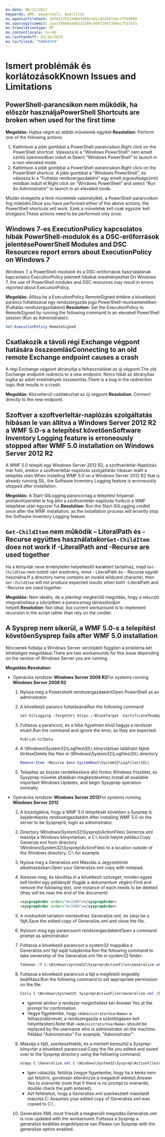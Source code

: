 ```yaml
---
ms.date: 06/12/2017
keywords: WMF, powershell, beállítás
ms.openlocfilehash: 3d74217621d00dfd68cad1c45d187a9c2ffb9980
ms.sourcegitcommit: caac7d098a448232304c9d6728e7340ec7517a71
ms.translationtype: MT
ms.contentlocale: hu-HU
ms.lasthandoff: 03/16/2019
ms.locfileid: "58054374"
---
```

# <a name="known-issues-and-limitations"></a><span data-ttu-id="4605e-102">Ismert problémák és korlátozások</span><span class="sxs-lookup"><span data-stu-id="4605e-102">Known Issues and Limitations</span></span>

## <a name="powershell-shortcuts-are-broken-when-used-for-the-first-time"></a><span data-ttu-id="4605e-103">PowerShell-parancsikon nem működik, ha először használja</span><span class="sxs-lookup"><span data-stu-id="4605e-103">PowerShell Shortcuts are broken when used for the first time</span></span>

<span data-ttu-id="4605e-104">**Megoldás:** Hajtsa végre az alábbi műveletek egyikét:</span><span class="sxs-lookup"><span data-stu-id="4605e-104">**Resolution:** Perform one of the following actions:</span></span>

1. <span data-ttu-id="4605e-105">Kattintson a jobb gombbal a PowerShell-parancsikon.</span><span class="sxs-lookup"><span data-stu-id="4605e-105">Right click on the PowerShell shortcut.</span></span> <span data-ttu-id="4605e-106">Válassza ki a "Windows PowerShell" nem emelt szintű üzemmódban indult el.</span><span class="sxs-lookup"><span data-stu-id="4605e-106">Select “Windows PowerShell” to launch in a non-elevated mode.</span></span>
2. <span data-ttu-id="4605e-107">Kattintson a jobb gombbal a PowerShell-parancsikon.</span><span class="sxs-lookup"><span data-stu-id="4605e-107">Right click on the PowerShell shortcut.</span></span> <span data-ttu-id="4605e-108">A jobb gombbal a "Windows PowerShell", és válassza ki a "Futtatás rendszergazdaként" egy emelt jogosultságszintű módban indult el.</span><span class="sxs-lookup"><span data-stu-id="4605e-108">Right click on “Windows PowerShell” and select “Run As Administrator” to launch in an elevated mode.</span></span>

<span data-ttu-id="4605e-109">Miután elvégezte a fenti műveletek valamelyikét, a PowerShell-parancsikon fog működni.</span><span class="sxs-lookup"><span data-stu-id="4605e-109">Once you have performed either of the above actions, the PowerShell shortcuts will work.</span></span> <span data-ttu-id="4605e-110">Ezek a műveletek kell csak egyszer kell elvégezni.</span><span class="sxs-lookup"><span data-stu-id="4605e-110">These actions need to be performed only once.</span></span>

## <a name="powershell-modules-and-dsc-resources-report-errors-about-executionpolicy-on-windows-7"></a><span data-ttu-id="4605e-111">Windows 7-es ExecutionPolicy kapcsolatos hibák PowerShell-modulok és a DSC-erőforrások jelentése</span><span class="sxs-lookup"><span data-stu-id="4605e-111">PowerShell Modules and DSC Resources report errors about ExecutionPolicy on Windows 7</span></span>

<span data-ttu-id="4605e-112">Windows 7, a PowerShell-modulok és a DSC-erőforrások használatának kapcsolatos ExecutionPolicy jelentett hibákat eredményezhet.</span><span class="sxs-lookup"><span data-stu-id="4605e-112">On Windows 7, the use of PowerShell modules and DSC resources may result in errors reported about ExecutionPolicy.</span></span>

<span data-ttu-id="4605e-113">**Megoldás:** Állítsa be a ExecutionPolicy RemoteSigned értékre a következő parancs futtatásával egy rendszergazda jogú PowerShell-munkamenetben (Futtatás rendszergazdaként):</span><span class="sxs-lookup"><span data-stu-id="4605e-113">**Resolution:** Set the ExecutionPolicy to RemoteSigned by running the following command in an elevated PowerShell session (Run as Administrator):</span></span>

```powershell
Set-ExecutionPolicy RemoteSigned
```

## <a name="connecting-to-an-old-remote-exchange-endpoint-causes-a-crash"></a><span data-ttu-id="4605e-114">Csatlakozik a távoli régi Exchange végpont hatására összeomlás</span><span class="sxs-lookup"><span data-stu-id="4605e-114">Connecting to an old remote Exchange endpoint causes a crash</span></span>

<span data-ttu-id="4605e-115">A régi Exchange végpont átirányítja a felhasználókat az új végpont.</span><span class="sxs-lookup"><span data-stu-id="4605e-115">The old Exchange endpoint redirects to a new endpoint.</span></span> <span data-ttu-id="4605e-116">Nincs hibát az átirányítás logika az adott eredmények összeomlás.</span><span class="sxs-lookup"><span data-stu-id="4605e-116">There is a bug in the redirection logic that results in a crash.</span></span>

<span data-ttu-id="4605e-117">**Megoldás:** Közvetlenül csatlakozhat az új végpont.</span><span class="sxs-lookup"><span data-stu-id="4605e-117">**Resolution:** Connect directly to the new endpoint.</span></span>

## <a name="software-inventory-logging-feature-is-erroneously-stopped-after-wmf-50-installation-on-windows-server-2012-r2"></a><span data-ttu-id="4605e-118">Szoftver a szoftverleltár-naplózás szolgáltatás hibásan le van állítva a Windows Server 2012 R2 a WMF 5.0-s a telepítést követően</span><span class="sxs-lookup"><span data-stu-id="4605e-118">Software Inventory Logging feature is erroneously stopped after WMF 5.0 installation on Windows Server 2012 R2</span></span>

<span data-ttu-id="4605e-119">A WMF 5.0 telepíti egy Windows Server 2012 R2, a szoftverleltár-Naplózás már futó, amikor a szoftverleltár-naplózás szolgáltatás hibásan leállt a telepítés után.</span><span class="sxs-lookup"><span data-stu-id="4605e-119">When installing WMF 5.0 on a Windows Server 2012 R2 that is already running SIL, the Software Inventory Logging feature is erroneously stopped after installation.</span></span>

<span data-ttu-id="4605e-120">**Megoldás:** A Start-SilLogging parancsmag a telepítési folyamat protokollüzenetet le fog állni a szoftverleltár-naplózás funkció a WMF telepítése után egyszer fut.</span><span class="sxs-lookup"><span data-stu-id="4605e-120">**Resolution:** Run the Start-SilLogging cmdlet once after the WMF installation, as the installation process will errantly stop the Software Inventory Logging feature.</span></span>

## <a name="get-childitem-does-not-work-if--literalpath-and--recurse-are-used-together"></a><span data-ttu-id="4605e-121">`Get-ChildItem` nem működik – LiteralPath és - Recurse együttes használatakor</span><span class="sxs-lookup"><span data-stu-id="4605e-121">`Get-ChildItem` does not work if -LiteralPath and -Recurse are used together</span></span>

<span data-ttu-id="4605e-122">Ha a könyvtár neve érvénytelen helyettesítő karaktert tartalmaz, majd `Get-ChildItem` nem tudott várt eredmény, mind - LiteralPath és - Recurse együtt használva.</span><span class="sxs-lookup"><span data-stu-id="4605e-122">If a directory name contains an invalid wildcard character, then `Get-ChildItem` will not produce expected results when both -LiteralPath and -Recurse are used together.</span></span>

<span data-ttu-id="4605e-123">**Megoldás:** Nem ideális, de a jelenlegi megkerülő megoldás, hogy a rekurzió megvalósítása a szkriptben a parancsmag támaszkodjon helyett.</span><span class="sxs-lookup"><span data-stu-id="4605e-123">**Resolution:** Not ideal, but current workaround is to implement recursion in the script rather than rely on the cmdlet.</span></span>

## <a name="sysprep-fails-after-wmf-50-installation"></a><span data-ttu-id="4605e-124">A Sysprep nem sikerül, a WMF 5.0-s a telepítést követően</span><span class="sxs-lookup"><span data-stu-id="4605e-124">Sysprep fails after WMF 5.0 installation</span></span>

<span data-ttu-id="4605e-125">Nincsenek futtatja a Windows Server verziójától függően a probléma két lehetséges megoldásai.</span><span class="sxs-lookup"><span data-stu-id="4605e-125">There are two workarounds for this issue depending on the version of Windows Server you are running.</span></span>

<span data-ttu-id="4605e-126">**Megoldás:**</span><span class="sxs-lookup"><span data-stu-id="4605e-126">**Resolution:**</span></span>

- <span data-ttu-id="4605e-127">Operációs rendszer **Windows Server 2008 R2**</span><span class="sxs-lookup"><span data-stu-id="4605e-127">For systems running **Windows Server 2008 R2**</span></span>
  1. <span data-ttu-id="4605e-128">Nyissa meg a Powershellt rendszergazdaként</span><span class="sxs-lookup"><span data-stu-id="4605e-128">Open PowerShell as an administrator</span></span>
  2. <span data-ttu-id="4605e-129">A következő parancs futtatásával</span><span class="sxs-lookup"><span data-stu-id="4605e-129">Run the following command</span></span>

     ```powershell
     Set-SilLogging –TargetUri https://BlankTarget –CertificateThumbprint 0123456789
     ```

  3. <span data-ttu-id="4605e-130">Futtassa a parancsot, és a hiba figyelmen kívül hagyja a rendszer elvárt.</span><span class="sxs-lookup"><span data-stu-id="4605e-130">Run the command and ignore the error, as they are expected.</span></span>

     ```powershell
     Publish-SilData
     ```

  4. <span data-ttu-id="4605e-131">A \Windows\System32\Logfiles\SIL\ könyvtárban található fájlok törlése</span><span class="sxs-lookup"><span data-stu-id="4605e-131">Delete the files in  \Windows\System32\Logfiles\SIL\ directory</span></span>

     ```powershell
     Remove-Item -Recurse $env:SystemRoot\System32\Logfiles\SIL\
     ```

  5. <span data-ttu-id="4605e-132">Telepítse az összes rendelkezésre álló fontos Windows frissítést, és Sysyprep művelet általában megkezdéséhez.</span><span class="sxs-lookup"><span data-stu-id="4605e-132">Install all available important Windows Updates, and begin Sysyprep operation normally.</span></span>

- <span data-ttu-id="4605e-133">Operációs rendszer **Windows Server 2012**</span><span class="sxs-lookup"><span data-stu-id="4605e-133">For systems running **Windows Server 2012**</span></span>
  1. <span data-ttu-id="4605e-134">A kiszolgálóra, hogy a WMF 5.0 telepítését követően a Sysprep d, bejelentkezés rendszergazdaként.</span><span class="sxs-lookup"><span data-stu-id="4605e-134">After installing WMF 5.0 on the server to be Sysprep’d, login as administrator.</span></span>
  2. <span data-ttu-id="4605e-135">Directory \Windows\System32\Sysprep\ActionFiles\ Generize.xml másolja a Windows könyvtárban, a C:\ kívüli helyre például.</span><span class="sxs-lookup"><span data-stu-id="4605e-135">Copy Generize.xml from directory \Windows\System32\Sysprep\ActionFiles\ to a location outside of the Windows directory, C:\ for example.</span></span>
  3. <span data-ttu-id="4605e-136">Nyissa meg a Generalize.xml Másolás a Jegyzettömb alkalmazásban.</span><span class="sxs-lookup"><span data-stu-id="4605e-136">Open your Generalize.xml copy with notepad.</span></span>
  4. <span data-ttu-id="4605e-137">Keresse meg, és távolítsa el a következő szöveget, minden egyes kell törölni egy példányát (fogják a dokumentum végén).</span><span class="sxs-lookup"><span data-stu-id="4605e-137">Find and remove the following text, one instance of each needs to be deleted (they will be near the end of the document).</span></span>

     ```xml
     <sysprepOrder order="0x3200"></sysprepOrder>
     <sysprepOrder order="0x3300"></sysprepOrder>
     ```

  5. <span data-ttu-id="4605e-138">A módosított tartalom mentéséhez Generalize.xml, és zárja be a fájlt.</span><span class="sxs-lookup"><span data-stu-id="4605e-138">Save the edited copy of Generalize.xml and close the file.</span></span>
  6. <span data-ttu-id="4605e-139">Nyisson meg egy parancssort rendszergazdaként</span><span class="sxs-lookup"><span data-stu-id="4605e-139">Open a command prompt as administrator</span></span>
  7. <span data-ttu-id="4605e-140">Futtassa a következő parancsot a system32 mappába a Generalize.xml fájl saját tulajdonba:</span><span class="sxs-lookup"><span data-stu-id="4605e-140">Run the following command to take ownership of the Generalize.xml file in system32 folder:</span></span>

     ```powershell
     Takeown /f C:\Windows\System32\Sysprep\ActionFiles\Generalize.xml
     ```

  8. <span data-ttu-id="4605e-141">Futtassa a következő parancsot a fájl a megfelelő engedély beállítása:</span><span class="sxs-lookup"><span data-stu-id="4605e-141">Run the following command to set appropriate permission on the file:</span></span>

     ```powershell
     Cacls C:\Windows\System32\ Sysprep\ActionFiles\Generalize.xml /G `<AdministratorUserName>`:F
     ```

     - <span data-ttu-id="4605e-142">Igennel amikor a rendszer megerősítést kér.</span><span class="sxs-lookup"><span data-stu-id="4605e-142">Answer Yes at the prompt for confirmation.</span></span>
     - <span data-ttu-id="4605e-143">Vegye figyelembe, hogy `<AdministratorUserName>` a felhasználónevet, a rendszergazda a számítógépen kell helyettesíteni.</span><span class="sxs-lookup"><span data-stu-id="4605e-143">Note that `<AdministratorUserName>` should be replaced by the username who is administrator on the machine.</span></span> <span data-ttu-id="4605e-144">Például "Administrator".</span><span class="sxs-lookup"><span data-stu-id="4605e-144">For example, "Administrator".</span></span>

  9. <span data-ttu-id="4605e-145">Másolja a fájlt, szerkeszthetők, és a mentett keresztül a Sysprep-könyvtár a következő paranccsal:</span><span class="sxs-lookup"><span data-stu-id="4605e-145">Copy the file you edited and saved over to the Sysprep directory using the following command:</span></span>

     ```powershell
     xcopy C:\Generalize.xml C:\Windows\System32\Sysprep\ActionFiles\Generalize.xml
     ```

     - <span data-ttu-id="4605e-146">Igen választja, felülírja (vegye figyelembe, hogy ha a kérés nem azt felülírni, gondosan ellenőrizze a megadott elérési).</span><span class="sxs-lookup"><span data-stu-id="4605e-146">Answer Yes to overwrite (note that if there is no prompt to overwrite, double check the path entered).</span></span>
     - <span data-ttu-id="4605e-147">Azt feltételezi, hogy a Generalize.xml szerkesztett másolatát másolta C:\.</span><span class="sxs-lookup"><span data-stu-id="4605e-147">Assumes your edited copy of Generalize.xml was copied to C:\ .</span></span>

  10. <span data-ttu-id="4605e-148">Generalize.XML most frissült a megkerülő megoldás.</span><span class="sxs-lookup"><span data-stu-id="4605e-148">Generalize.xml is now updated with the workaround.</span></span> <span data-ttu-id="4605e-149">Futtassa a Sysprep a generalize beállítás engedélyezve van.</span><span class="sxs-lookup"><span data-stu-id="4605e-149">Please run Sysprep with the generalize option enabled.</span></span>